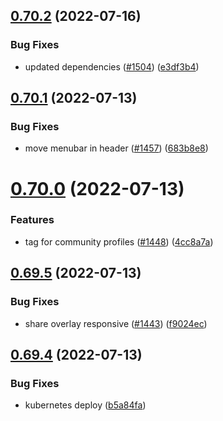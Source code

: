 ## [0.70.2](https://github.com/EddieHubCommunity/LinkFree/compare/v0.70.1...v0.70.2) (2022-07-16)


### Bug Fixes

* updated dependencies ([#1504](https://github.com/EddieHubCommunity/LinkFree/issues/1504)) ([e3df3b4](https://github.com/EddieHubCommunity/LinkFree/commit/e3df3b4d7257e6fe1df9e4a76fec215b49686000))



## [0.70.1](https://github.com/EddieHubCommunity/LinkFree/compare/v0.70.0...v0.70.1) (2022-07-13)


### Bug Fixes

* move menubar in header ([#1457](https://github.com/EddieHubCommunity/LinkFree/issues/1457)) ([683b8e8](https://github.com/EddieHubCommunity/LinkFree/commit/683b8e8d886ca1632d869caaaaf2d4efcdb45f05))



# [0.70.0](https://github.com/EddieHubCommunity/LinkFree/compare/v0.69.5...v0.70.0) (2022-07-13)


### Features

* tag for community profiles ([#1448](https://github.com/EddieHubCommunity/LinkFree/issues/1448)) ([4cc8a7a](https://github.com/EddieHubCommunity/LinkFree/commit/4cc8a7a90ec869646864d996a23d942cd10e92db))



## [0.69.5](https://github.com/EddieHubCommunity/LinkFree/compare/v0.69.4...v0.69.5) (2022-07-13)


### Bug Fixes

* share overlay responsive ([#1443](https://github.com/EddieHubCommunity/LinkFree/issues/1443)) ([f9024ec](https://github.com/EddieHubCommunity/LinkFree/commit/f9024ec999ddf72402ec7dc786fcdbe9d95fadcf))



## [0.69.4](https://github.com/EddieHubCommunity/LinkFree/compare/v0.69.3...v0.69.4) (2022-07-13)


### Bug Fixes

* kubernetes deploy ([b5a84fa](https://github.com/EddieHubCommunity/LinkFree/commit/b5a84fa9954086c7cd7b75829454e4699b2cd23a))



